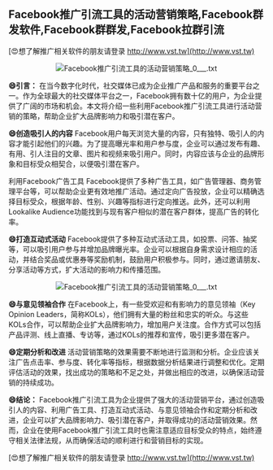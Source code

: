 ## **Facebook推广引流工具的活动营销策略,Facebook群发软件,Facebook群群发,Facebook拉群引流**

[😍想了解推广相关软件的朋友请登录 http://www.vst.tw](http://www.vst.tw)

 <center><img src="https://vst.tw/MP4/tuiguang/png/8.png" alt="Facebook推广引流工具的活动营销策略_0___.txt"></center>

**😄引言：**
在当今数字化时代，社交媒体已成为企业推广产品和服务的重要平台之一。作为全球最大的社交媒体平台之一，Facebook拥有数十亿的用户，为企业提供了广阔的市场和机会。本文将介绍一些利用Facebook推广引流工具进行活动营销的策略，帮助企业扩大品牌影响力和吸引潜在客户。

**😄创造吸引人的内容**
Facebook用户每天浏览大量的内容，只有独特、吸引人的内容才能引起他们的兴趣。为了提高曝光率和用户参与度，企业可以通过发布有趣、有用、引人注目的文章、图片和视频来吸引用户。同时，内容应该与企业的品牌形象和目标受众相契合，以便吸引潜在客户。

利用Facebook广告工具
Facebook提供了多种广告工具，如广告管理器、商务管理平台等，可以帮助企业更有效地推广活动。通过定向广告投放，企业可以精确选择目标受众，根据年龄、性别、兴趣等指标进行定向推送。此外，还可以利用Lookalike Audience功能找到与现有客户相似的潜在客户群体，提高广告的转化率。

**😄打造互动式活动**
Facebook提供了多种互动式活动工具，如投票、问答、抽奖等，可以吸引用户参与并增加品牌曝光率。企业可以根据自身需求设计相应的活动，并结合奖品或优惠券等奖励机制，鼓励用户积极参与。同时，通过邀请朋友、分享活动等方式，扩大活动的影响力和传播范围。

 <center><img src="https://vst.tw/MP4/tuiguang/png/1.png" alt="Facebook推广引流工具的活动营销策略_0___.txt"></center>

**😄与意见领袖合作**
在Facebook上，有一些受欢迎和有影响力的意见领袖（Key Opinion Leaders，简称KOLs），他们拥有大量的粉丝和忠实的听众。与这些KOLs合作，可以帮助企业扩大品牌影响力，增加用户关注度。合作方式可以包括产品评测、线上直播、专访等，通过KOLs的推荐和宣传，吸引更多潜在客户。

**😄定期分析和改进**
活动营销策略的效果需要不断地进行监测和分析。企业应该关注广告点击率、参与度、转化率等指标，根据数据分析结果进行调整和优化。定期评估活动的效果，找出成功的策略和不足之处，并做出相应的改进，以确保活动营销的持续成功。

**😄结论：**
Facebook推广引流工具为企业提供了强大的活动营销平台，通过创造吸引人的内容、利用广告工具、打造互动式活动、与意见领袖合作和定期分析和改进，企业可以扩大品牌影响力、吸引潜在客户，并取得成功的活动营销效果。然而，企业在使用Facebook推广引流工具时也需注意适应目标受众的特点，始终遵守相关法律法规，从而确保活动的顺利进行和营销目标的实现。

[😍想了解推广相关软件的朋友请登录 http://www.vst.tw](http://www.vst.tw)



